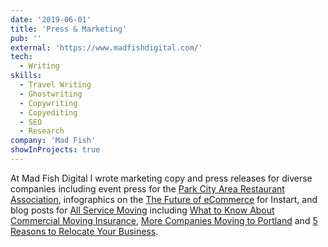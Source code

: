 ```yaml
---
date: '2019-06-01'
title: 'Press & Marketing'
pub: ''
external: 'https://www.madfishdigital.com/'
tech:
  - Writing
skills:
  - Travel Writing
  - Ghostwriting
  - Copywriting
  - Copyediting
  - SEO
  - Research
company: 'Mad Fish'
showInProjects: true
---
```


At Mad Fish Digital I wrote marketing copy and press releases for diverse companies including event press for the [Park City Area Restaurant Association](https://parkcityrestaurants.com/), infographics on the [The Future of eCommerce](chrome-extension://efaidnbmnnnibpcajpcglclefindmkaj/https://s3.amazonaws.com/external_clips/3037285/Instart-The-Future-of-eCommerce-Infographic-V2.pdf?1554764755) for Instart, and blog posts for [All Service Moving](https://allservicemoving.com/) including [What to Know About Commercial Moving Insurance](https://allservicemoving.com/blog/what-to-know-about-commercial-mover-insurance/), [More Companies Moving to Portland](https://allservicemoving.com/blog/more-companies-moving-to-portland-in-2019/) and [5 Reasons to Relocate Your Business](https://allservicemoving.com/blog/5-reasons-to-relocate-your-business/).
